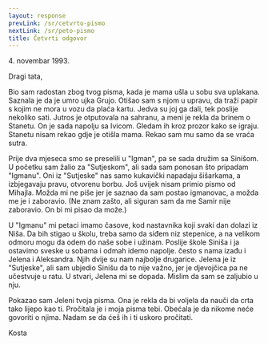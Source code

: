```yaml
---
layout: response
prevLink: /sr/cetvrto-pismo
nextLink: /sr/peto-pismo
title: Četvrti odgovor
---
```


<div class="Response-date">4. novembar 1993.</div>

Dragi tata,

Bio sam radostan zbog tvog pisma, kada je mama ušla u sobu sva uplakana. Saznala je da je umro ujka Grujo. Otišao sam s njom u upravu, da traži papir s kojim ne mora u vozu da plaća kartu. Jedva su joj ga dali, tek poslije nekoliko sati. Jutros je otputovala na sahranu, a meni je rekla da brinem o Stanetu. On je sada napolju sa Ivicom. Gledam ih kroz prozor kako se igraju. Stanetu nisam rekao gdje je otišla mama. Rekao sam mu samo da se vraća sutra.

Prije dva mjeseca smo se preselili u "Igman", pa se sada družim sa Sinišom. U početku sam žalio za "Sutjeskom", ali sada sam ponosan što pripadam "Igmanu". Oni iz "Sutjeske" nas samo kukavički napadaju šišarkama, a izbjegavaju pravu, otvorenu borbu. Još uvijek nisam primio pismo od Mihajla. Možda mi ne piše jer je saznao da sam postao igmanovac, a možda me je i zaboravio. (Ne znam zašto, ali siguran sam da me Samir nije zaboravio. On bi mi pisao da može.)

U "Igmanu" mi petaci imamo časove, kod nastavnika koji svaki dan dolazi iz Niša. Da bih stigao u školu, treba samo da siđem niz stepenice, a na velikom odmoru mogu da odem do naše sobe i užinam. Poslije škole Siniša i ja ostavimo sveske u sobama i odmah idemo napolje. često s nama izađu i Jelena i Aleksandra. Njih dvije su nam najbolje drugarice. Jelena je iz "Sutjeske", ali sam ubjedio Sinišu da to nije važno, jer je djevojčica pa ne učestvuje u ratu. U stvari, Jelena mi se dopada. Mislim da sam se zaljubio u nju.

Pokazao sam Jeleni tvoja pisma. Ona je rekla da bi voljela da nauči da crta tako lijepo kao ti. Pročitala je i moja pisma tebi. Obećala je da nikome neće govoriti o njima. Nadam se da ćeš ih i ti uskoro pročitati.

<div class="Response-signature">Kosta</div>
